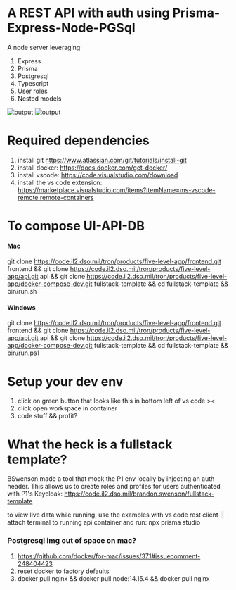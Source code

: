 # A REST API with auth using Prisma-Express-Node-PGSql

A node server leveraging:

1. Express
2. Prisma
3. Postgresql
4. Typescript
5. User roles
6. Nested models

![output](https://user-images.githubusercontent.com/71202372/112101303-a4edc080-8b63-11eb-9712-97a42599a66d.gif)
![output](https://user-images.githubusercontent.com/71202372/112105405-986c6680-8b69-11eb-9c34-b60b4aff17e6.gif)

# Required dependencies

1. install git https://www.atlassian.com/git/tutorials/install-git
2. install docker: https://docs.docker.com/get-docker/
3. install vscode: https://code.visualstudio.com/download
4. install the vs code extension: https://marketplace.visualstudio.com/items?itemName=ms-vscode-remote.remote-containers

# To compose UI-API-DB

#### Mac

git clone https://code.il2.dso.mil/tron/products/five-level-app/frontend.git frontend && git clone https://code.il2.dso.mil/tron/products/five-level-app/api.git api && git clone https://code.il2.dso.mil/tron/products/five-level-app/docker-compose-dev.git fullstack-template && cd fullstack-template && bin/run.sh

#### Windows

git clone https://code.il2.dso.mil/tron/products/five-level-app/frontend.git frontend && git clone https://code.il2.dso.mil/tron/products/five-level-app/api.git api && git clone https://code.il2.dso.mil/tron/products/five-level-app/docker-compose-dev.git fullstack-template && cd fullstack-template && bin/run.ps1

# Setup your dev env

1. click on green button that looks like this in bottom left of vs code ><
2. click open workspace in container
3. code stuff && profit?

# What the heck is a fullstack template?

BSwenson made a tool that mock the P1 env locally by injecting an auth header. This allows us to create roles and profiles for users authenticated with P1's Keycloak: https://code.il2.dso.mil/brandon.swenson/fullstack-template

to view live data while running, use the examples with vs code rest client || attach terminal to running api container and run: npx prisma studio

### Postgresql img out of space on mac?

1. https://github.com/docker/for-mac/issues/371#issuecomment-248404423
2. reset docker to factory defaults
3. docker pull nginx && docker pull node:14.15.4 && docker pull nginx
